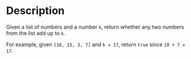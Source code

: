 # Description
Given a list of numbers and a number `k`, return whether any two numbers from the list add up to `k`.

For example, given `[10, 15, 3, 7]` and `k = 17`, return `true` since `10 + 7 = 17`.
